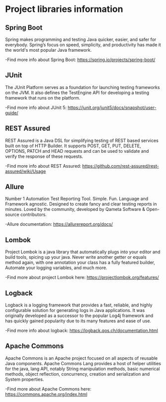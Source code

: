 # Project libraries information

## Spring Boot

Spring makes programming and testing Java quicker, easier, and safer for everybody.
Spring’s focus on speed, simplicity, and productivity has made it the world's most popular Java framework.

-Find more info about Spring Boot:
https://spring.io/projects/spring-boot/

## JUnit

The JUnit Platform serves as a foundation for launching testing frameworks on the JVM.
It also defines the TestEngine API for developing a testing framework that runs on the platform.

-Find more info about JUnit 5:
https://junit.org/junit5/docs/snapshot/user-guide/

## REST Assured

REST Assured is a Java DSL for simplifying testing of REST based services built on top of HTTP Builder.
It supports POST, GET, PUT, DELETE, OPTIONS, PATCH and HEAD requests and can be used to validate and verify the response of these requests.

-Find more info about REST Assured:
https://github.com/rest-assured/rest-assured/wiki/Usage

## Allure

Number 1 Automation Test Reporting Tool. Simple. Fun. Language and Framework agnostic. Designed to create fancy and clear testing reports in minutes.
Loved by the community, developed by Qameta Software & Open-source contributors.

-Allure documentation:
https://allurereport.org/docs/

## Lombok

Project Lombok is a java library that automatically plugs into your editor and build tools, spicing up your java.
Never write another getter or equals method again, with one annotation your class has a fully featured builder,
Automate your logging variables, and much more.

-Find more about project Lombok here:
https://projectlombok.org/features/

## Logback

Logback is a logging framework that provides a fast, reliable, and highly configurable solution for generating logs
in Java applications. It was originally developed as a successor to the popular Log4j framework and has quickly gained
popularity due to its many features and ease of use.

-Find more info about logback:
https://logback.qos.ch/documentation.html

## Apache Commons

Apache Commons is an Apache project focused on all aspects of reusable Java components.
Apache Commons Lang provides a host of helper utilities for the java, lang API, notably String manipulation methods,
basic numerical methods, object reflection, concurrency, creation and serialization and System properties.

-Find more about Apache Commons here:
https://commons.apache.org/index.html